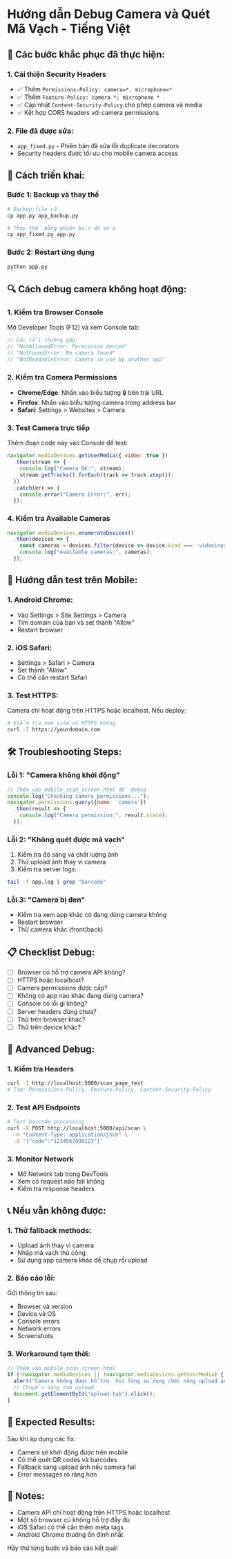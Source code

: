 # Hướng dẫn Debug Camera và Quét Mã Vạch - Tiếng Việt

## 🔧 Các bước khắc phục đã thực hiện:

### 1. **Cải thiện Security Headers**
- ✅ Thêm `Permissions-Policy: camera=*, microphone=*`
- ✅ Thêm `Feature-Policy: camera *; microphone *`
- ✅ Cập nhật `Content-Security-Policy` cho phép camera và media
- ✅ Kết hợp CORS headers với camera permissions

### 2. **File đã được sửa:**
- `app_fixed.py` - Phiên bản đã sửa lỗi duplicate decorators
- Security headers được tối ưu cho mobile camera access

## 🚀 Cách triển khai:

### Bước 1: Backup và thay thế
```bash
# Backup file cũ
cp app.py app_backup.py

# Thay thế bằng phiên bản đã sửa
cp app_fixed.py app.py
```

### Bước 2: Restart ứng dụng
```bash
python app.py
```

## 🔍 Cách debug camera không hoạt động:

### 1. **Kiểm tra Browser Console**
Mở Developer Tools (F12) và xem Console tab:

```javascript
// Các lỗi thường gặp:
// "NotAllowedError: Permission denied"
// "NotFoundError: No camera found"
// "NotReadableError: Camera in use by another app"
```

### 2. **Kiểm tra Camera Permissions**
- **Chrome/Edge**: Nhấn vào biểu tượng 🔒 bên trái URL
- **Firefox**: Nhấn vào biểu tượng camera trong address bar
- **Safari**: Settings > Websites > Camera

### 3. **Test Camera trực tiếp**
Thêm đoạn code này vào Console để test:

```javascript
navigator.mediaDevices.getUserMedia({ video: true })
  .then(stream => {
    console.log("Camera OK:", stream);
    stream.getTracks().forEach(track => track.stop());
  })
  .catch(err => {
    console.error("Camera Error:", err);
  });
```

### 4. **Kiểm tra Available Cameras**
```javascript
navigator.mediaDevices.enumerateDevices()
  .then(devices => {
    const cameras = devices.filter(device => device.kind === 'videoinput');
    console.log("Available cameras:", cameras);
  });
```

## 📱 Hướng dẫn test trên Mobile:

### 1. **Android Chrome:**
- Vào Settings > Site Settings > Camera
- Tìm domain của bạn và set thành "Allow"
- Restart browser

### 2. **iOS Safari:**
- Settings > Safari > Camera
- Set thành "Allow"
- Có thể cần restart Safari

### 3. **Test HTTPS:**
Camera chỉ hoạt động trên HTTPS hoặc localhost. Nếu deploy:
```bash
# Kiểm tra xem site có HTTPS không
curl -I https://yourdomain.com
```

## 🛠️ Troubleshooting Steps:

### Lỗi 1: "Camera không khởi động"
```javascript
// Thêm vào mobile_scan_screen.html để debug
console.log("Checking camera permissions...");
navigator.permissions.query({name: 'camera'})
  .then(result => {
    console.log("Camera permission:", result.state);
  });
```

### Lỗi 2: "Không quét được mã vạch"
1. Kiểm tra độ sáng và chất lượng ảnh
2. Thử upload ảnh thay vì camera
3. Kiểm tra server logs:
```bash
tail -f app.log | grep "barcode"
```

### Lỗi 3: "Camera bị đen"
- Kiểm tra xem app khác có đang dùng camera không
- Restart browser
- Thử camera khác (front/back)

## 📋 Checklist Debug:

- [ ] Browser có hỗ trợ camera API không?
- [ ] HTTPS hoặc localhost?
- [ ] Camera permissions được cấp?
- [ ] Không có app nào khác đang dùng camera?
- [ ] Console có lỗi gì không?
- [ ] Server headers đúng chưa?
- [ ] Thử trên browser khác?
- [ ] Thử trên device khác?

## 🔧 Advanced Debug:

### 1. **Kiểm tra Headers**
```bash
curl -I http://localhost:5000/scan_page_test
# Tìm: Permissions-Policy, Feature-Policy, Content-Security-Policy
```

### 2. **Test API Endpoints**
```bash
# Test barcode processing
curl -X POST http://localhost:5000/api/scan \
  -H "Content-Type: application/json" \
  -d '{"code":"1234567890123"}'
```

### 3. **Monitor Network**
- Mở Network tab trong DevTools
- Xem có request nào fail không
- Kiểm tra response headers

## 📞 Nếu vẫn không được:

### 1. **Thử fallback methods:**
- Upload ảnh thay vì camera
- Nhập mã vạch thủ công
- Sử dụng app camera khác để chụp rồi upload

### 2. **Báo cáo lỗi:**
Gửi thông tin sau:
- Browser và version
- Device và OS
- Console errors
- Network errors
- Screenshots

### 3. **Workaround tạm thời:**
```javascript
// Thêm vào mobile_scan_screen.html
if (!navigator.mediaDevices || !navigator.mediaDevices.getUserMedia) {
  alert("Camera không được hỗ trợ. Vui lòng sử dụng chức năng upload ảnh.");
  // Chuyển sang tab upload
  document.getElementById('upload-tab').click();
}
```

## 🎯 Expected Results:

Sau khi áp dụng các fix:
- Camera sẽ khởi động được trên mobile
- Có thể quét QR codes và barcodes
- Fallback sang upload ảnh nếu camera fail
- Error messages rõ ràng hơn

## 📝 Notes:

- Camera API chỉ hoạt động trên HTTPS hoặc localhost
- Một số browser cũ không hỗ trợ đầy đủ
- iOS Safari có thể cần thêm meta tags
- Android Chrome thường ổn định nhất

Hãy thử từng bước và báo cáo kết quả!
